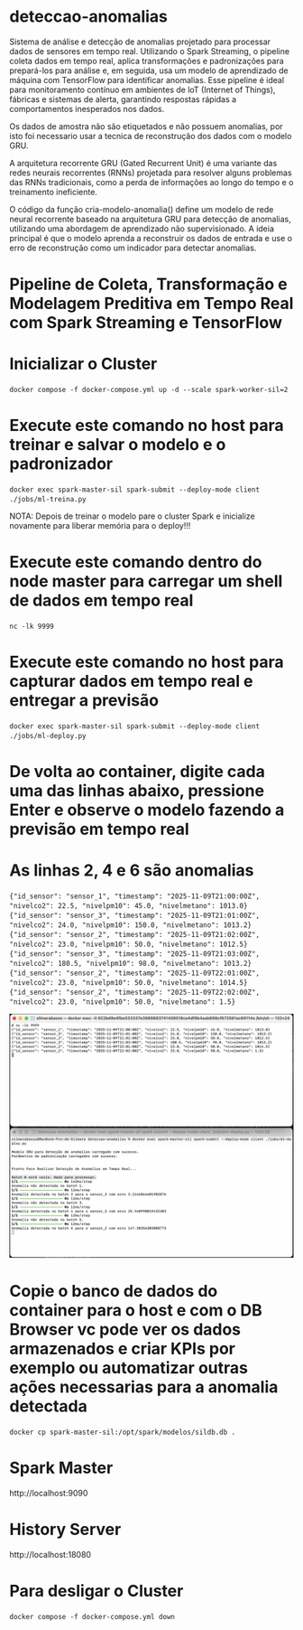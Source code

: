 # deteccao-anomalias

Sistema  de análise e detecção de anomalias projetado para processar dados de sensores em tempo real.
Utilizando o Spark Streaming, o pipeline coleta dados em tempo real, aplica transformações e padronizações para prepará-los para análise e, em seguida, usa um modelo de aprendizado de máquina com TensorFlow para identificar anomalias. Esse pipeline é ideal para monitoramento contínuo em ambientes de loT (Internet of Things), fábricas e sistemas de alerta, garantindo respostas rápidas a comportamentos inesperados nos dados.

Os dados de amostra não são etiquetados e não possuem anomalias, por isto foi necessario usar a tecnica de reconstrução dos dados com o modelo GRU.

A arquitetura recorrente GRU (Gated Recurrent Unit) é uma variante das redes neurais recorrentes (RNNs) projetada para resolver alguns problemas das RNNs tradicionais, como a perda de informações ao longo do tempo e o treinamento ineficiente. 

O código da função cria-modelo-anomalia() define um modelo de rede neural recorrente baseado na arquitetura GRU para detecção de anomalias, utilizando uma abordagem de aprendizado não supervisionado. A ideia principal é que o modelo aprenda a reconstruir os dados de entrada e use o erro de reconstrução como um indicador para detectar anomalias. 

# Pipeline de Coleta, Transformação e Modelagem Preditiva em Tempo Real com Spark Streaming e TensorFlow


# Inicializar o Cluster

`docker compose -f docker-compose.yml up -d --scale spark-worker-sil=2`

# Execute este comando no host para treinar e salvar o modelo e o padronizador

`docker exec spark-master-sil spark-submit --deploy-mode client ./jobs/ml-treina.py`

NOTA: Depois de treinar o modelo pare o cluster Spark e inicialize novamente para liberar memória para o deploy!!!

# Execute este comando dentro do node master para carregar um shell de dados em tempo real

`nc -lk 9999`

# Execute este comando no host para capturar dados em tempo real e entregar a previsão

`docker exec spark-master-sil spark-submit --deploy-mode client ./jobs/ml-deploy.py`

# De volta ao container, digite cada uma das linhas abaixo, pressione Enter e observe o modelo fazendo a previsão em tempo real
# As linhas 2, 4 e 6 são anomalias

`{"id_sensor": "sensor_1", "timestamp": "2025-11-09T21:00:00Z", "nivelco2": 22.5, "nivelpm10": 45.0, "nivelmetano": 1013.0}`
`{"id_sensor": "sensor_3", "timestamp": "2025-11-09T21:01:00Z", "nivelco2": 24.0, "nivelpm10": 150.0, "nivelmetano": 1013.2}`
`{"id_sensor": "sensor_2", "timestamp": "2025-11-09T21:02:00Z", "nivelco2": 23.0, "nivelpm10": 50.0, "nivelmetano": 1012.5}`
`{"id_sensor": "sensor_3", "timestamp": "2025-11-09T21:03:00Z", "nivelco2": 180.5, "nivelpm10": 98.0, "nivelmetano": 1013.2}`
`{"id_sensor": "sensor_2", "timestamp": "2025-11-09T22:01:00Z", "nivelco2": 23.0, "nivelpm10": 50.0, "nivelmetano": 1014.5}`
`{"id_sensor": "sensor_2", "timestamp": "2025-11-09T22:02:00Z", "nivelco2": 23.0, "nivelpm10": 50.0, "nivelmetano": 1.5}`

![Deploy](./IMAGES/ml_deploy.png)

# Copie o banco de dados do container para o host e com o DB Browser vc pode ver os dados armazenados e criar KPIs por exemplo ou automatizar outras ações necessarias para a anomalia detectada

`docker cp spark-master-sil:/opt/spark/modelos/sildb.db .`

# Spark Master
http://localhost:9090

# History Server
http://localhost:18080

# Para desligar o Cluster
`docker compose -f docker-compose.yml down`

